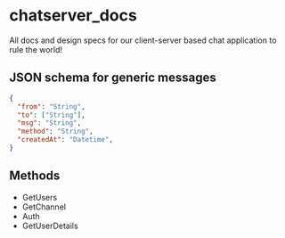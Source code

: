 # chatserver_docs
All docs and design specs for our client-server based chat application to rule the world!

## JSON schema for generic messages

```json
{
  "from": "String",
  "to": ["String"],
  "msg": "String",
  "method": "String",
  "createdAt": "Datetime",
}
```

## Methods

* GetUsers
* GetChannel
* Auth
* GetUserDetails
